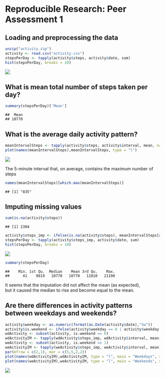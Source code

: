 # Reproducible Research: Peer Assessment 1


## Loading and preprocessing the data


```r
unzip("activity.zip")
activity <- read.csv("activity.csv")
stepsPerDay <- tapply(activity$steps, activity$date, sum)
hist(stepsPerDay, breaks = 10)
```

![](PA1_template_files/figure-html/unnamed-chunk-1-1.png)<!-- -->

## What is mean total number of steps taken per day?


```r
summary(stepsPerDay)['Mean']
```

```
##  Mean 
## 10770
```

## What is the average daily activity pattern?


```r
meanIntervalSteps <- tapply(activity$steps, activity$interval, mean, na.rm = TRUE)
plot(names(meanIntervalSteps),meanIntervalSteps, type = "l")
```

![](PA1_template_files/figure-html/unnamed-chunk-3-1.png)<!-- -->

The 5-minute interval that, on average, contains the maximum number of steps  

```r
names(meanIntervalSteps)[which.max(meanIntervalSteps)]
```

```
## [1] "835"
```

## Imputing missing values


```r
sum(is.na(activity$steps))
```

```
## [1] 2304
```

```r
activity$steps_imp <- ifelse(is.na(activity$steps), meanIntervalSteps[as.character(activity$interval)], activity$steps)
stepsPerDay <- tapply(activity$steps_imp, activity$date, sum)
hist(stepsPerDay, breaks = 10)
```

![](PA1_template_files/figure-html/unnamed-chunk-5-1.png)<!-- -->

```r
summary(stepsPerDay)
```

```
##    Min. 1st Qu.  Median    Mean 3rd Qu.    Max. 
##      41    9819   10770   10770   12810   21190
```
It seems that the imputation did not affect the mean (as expected),  
but it caused the median to rise and become equal to the mean.

## Are there differences in activity patterns between weekdays and weekends?


```r
activity$weekday <- as.numeric(format(as.Date(activity$date),"%w"))
activity$is.weekend <- ifelse(activity$weekday == 6 | activity$weekday == 0, 1, 0)
wdActivity <- subset(activity, is.weekend == 0)
wdActivityIM <- tapply(wdActivity$steps_imp, wdActivity$interval, mean)
weActivity <- subset(activity, is.weekend == 1)
weActivityIM <- tapply(weActivity$steps_imp, weActivity$interval, mean)
par(mfrow = c(2,1), mar = c(5,5,2,2))
plot(names(wdActivityIM),wdActivityIM, type = "l", main = "Weekdays", xlab = "" , ylab = "Average Steps",xlim = c(0,2500))
plot(names(weActivityIM),weActivityIM, type = "l", main = "Weekends", xlab = "Interval", ylab = "Average Steps",xlim = c(0,2500))
```

![](PA1_template_files/figure-html/unnamed-chunk-6-1.png)<!-- -->
